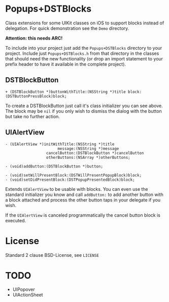 # Popups+DSTBlocks

Class extensions for some UIKit classes on iOS to support blocks instead of delegation.
For quick demonstration see the `Demo` directory.

**Attention: this needs ARC!**

To include into your project just add the `Popups+DSTBlocks` directory to your project.
Include just `Popups+DSTBlocks.h` from that directory in the classes that should need the
new functionality (or drop an import statement to your prefix header to have it available in the complete project).

## DSTBlockButton

    + (DSTBlockButton *)buttonWithTitle:(NSString *)title block:(DSTButtonPressBlock)block;

To create a DSTBlockButton just call it's class initializer you can see above. The block
may be `nil` if you only wish to dismiss the dialog with the button but take no further
action.

## UIAlertView

    - (UIAlertView *)initWithTitle:(NSString *)title
                           message:(NSString *)message
                      cancelButton:(DSTBlockButton *)cancelButton
                      otherButtons:(NSArray *)otherButtons;
                      
    - (void)addButton:(DSTBlockButton *)button;

    - (void)setWillPresentBlock:(DSTWillPresentPopupBlock)block;
    - (void)setDidPresentBlock:(DSTPopupPresentedBlock)block;

Extends `UIAlertView` to be usable with blocks.
You can even use the standard initializer you know and call `addButton:` to add another
button with a block attached and process the other button taps in your delegate if you
wish.

If the `UIAlertView` is canceled programmatically the cancel button block is executed.

# License

Standard 2 clause BSD-License, see `LICENSE`

# TODO

- UIPopover
- UIActionSheet
